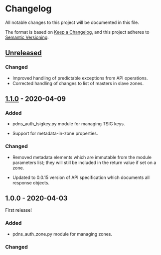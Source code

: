 # Changelog

All notable changes to this project will be documented in this file.

The format is based on [Keep a Changelog](https://keepachangelog.com/en/1.0.0/),
and this project adheres to [Semantic Versioning](https://semver.org/spec/v2.0.0.html).

## [Unreleased]

### Changed

- Improved handling of predictable exceptions from API operations.
- Corrected handling of changes to list of masters in slave zones.

## [1.1.0] - 2020-04-09

### Added

- pdns_auth_tsigkey.py module for managing TSIG keys.

- Support for metadata-in-zone properties.

### Changed

- Removed metadata elements which are immutable from the module parameters list;
  they will still be included in the return value if set on a zone.

- Updated to 0.0.15 version of API specification which documents all response objects.

## 1.0.0 - 2020-04-03

First release!

### Added

- pdns_auth_zone.py module for managing zones.

### Changed

[unreleased]: https://github.com/kpfleming/ansible-pdns-auth-api/compare/v1.1.0...HEAD
[1.1.0]: https://github.com/kpfleming/ansible-pdns-auth-api/compare/v1.0.0...v1.1.0
